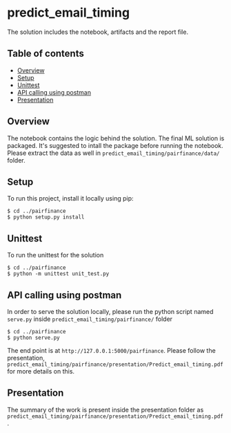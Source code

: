 # predict_email_timing
The solution includes the notebook, artifacts and the report file.

## Table of contents
* [Overview](#overview)
* [Setup](#setup)
* [Unittest](#unittest)
* [API calling using postman](#postman)
* [Presentation](#presentation)

## Overview
The notebook contains the logic behind the solution. The final ML solution is packaged. It's suggested to intall the package before running the notebook. Please extract the data as well in `predict_email_timing/pairfinance/data/` folder.

## Setup
To run this project, install it locally using pip:

```
$ cd ../pairfinance
$ python setup.py install
```

## Unittest
To run the unittest for the solution 

```
$ cd ../pairfinance
$ python -m unittest unit_test.py
```

## API calling using postman
In order to serve the solution locally, please run the python script named `serve.py` inside `predict_email_timing/pairfinance/` folder 

```
$ cd ../pairfinance
$ python serve.py
```
The end point is at `http://127.0.0.1:5000/pairfinance`. Please follow the presentation, `predict_email_timing/pairfinance/presentation/Predict_email_timing.pdf` for more details on this.


## Presentation
The summary of the work is present inside the presentation folder as `predict_email_timing/pairfinance/presentation/Predict_email_timing.pdf`.
